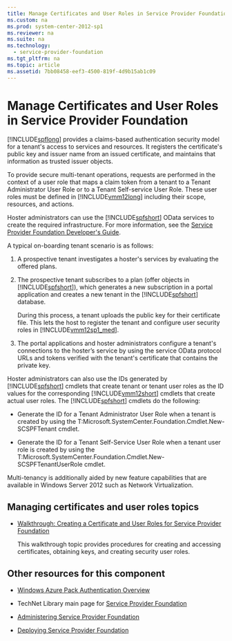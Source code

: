 ```yaml
---
title: Manage Certificates and User Roles in Service Provider Foundation
ms.custom: na
ms.prod: system-center-2012-sp1
ms.reviewer: na
ms.suite: na
ms.technology: 
  - service-provider-foundation
ms.tgt_pltfrm: na
ms.topic: article
ms.assetid: 7bb08458-eef3-4500-819f-4d9b15ab1c09
---
```

# Manage Certificates and User Roles in Service Provider Foundation
[!INCLUDE[spflong](./Token/spflong_md.md)] provides a claims\-based authentication security model for a tenant's access to services and resources. It registers the certificate's public key and issuer name from an issued certificate, and maintains that information as trusted issuer objects.

To provide secure multi\-tenant operations, requests are performed in the context of a user role that maps a claim token from a tenant to a Tenant Administrator User Role or to a Tenant Self\-service User Role. These user roles must be defined in [!INCLUDE[vmm12long](./Token/vmm12long_md.md)] including their scope, resources, and actions.

Hoster administrators can use the [!INCLUDE[spfshort](./Token/spfshort_md.md)] OData services to create the required infrastructure. For more information, see the [Service Provider Foundation Developer's Guide](http://go.microsoft.com/fwlink/p/?LinkID=263700).

A typical on\-boarding tenant scenario is as follows:

1.  A prospective tenant investigates a hoster's services by evaluating the offered plans.

2.  The prospective tenant subscribes to a plan \(offer objects in [!INCLUDE[spfshort](./Token/spfshort_md.md)]\), which generates a new subscription in a portal application and creates a new tenant in the [!INCLUDE[spfshort](./Token/spfshort_md.md)] database.

    During this process, a tenant uploads the public key for their certificate file. This lets the host to register the tenant and configure user security roles in [!INCLUDE[vmm12sp1_med](./Token/vmm12sp1_med_md.md)].

3.  The portal applications and hoster administrators configure a tenant's connections to the hoster’s service by using the service OData protocol URLs and tokens verified with the tenant's certificate that contains the private key.

Hoster administrators can also use the IDs generated by [!INCLUDE[spfshort](./Token/spfshort_md.md)] cmdlets that create tenant or tenant user roles as the ID values for the corresponding [!INCLUDE[vmm12short](./Token/vmm12short_md.md)] cmdlets that create actual user roles. The [!INCLUDE[spfshort](./Token/spfshort_md.md)] cmdlets do the following:

-   Generate the ID for a Tenant Administrator User Role when a tenant is created by using the T:Microsoft.SystemCenter.Foundation.Cmdlet.New\-SCSPFTenant cmdlet.

-   Generate the ID for a Tenant Self\-Service User Role when a tenant user role is created by using the T:Microsoft.SystemCenter.Foundation.Cmdlet.New\-SCSPFTenantUserRole  cmdlet.

Multi\-tenancy is additionally aided by new feature capabilities that are available in Windows Server 2012 such as Network Virtualization.

## Managing certificates and user roles topics

-   [Walkthrough: Creating a Certificate and User Roles for Service Provider Foundation](./Walkthrough--Creating-a-Certificate-and-User-Roles-for-Service-Provider-Foundation.md)

    This walkthrough topic provides procedures for creating and accessing certificates, obtaining keys, and creating security user roles.

## Other resources for this component

-   [Windows Azure Pack Authentication Overview](http://msdn.microsoft.com/library/dn479300.aspx)

-   TechNet Library main page for [Service Provider Foundation](./Service-Provider-Foundation.md)

-   [Administering Service Provider Foundation](./Administering-Service-Provider-Foundation.md)

-   [Deploying Service Provider Foundation](./Deploying-Service-Provider-Foundation.md)



